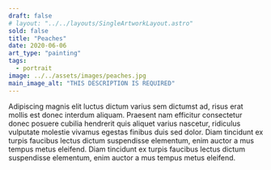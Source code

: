 ```yaml
---
draft: false
# layout: "../../layouts/SingleArtworkLayout.astro"
sold: false
title: "Peaches"
date: 2020-06-06
art_type: "painting"
tags: 
  - portrait
image: ../../assets/images/peaches.jpg
main_image_alt: "THIS DESCRIPTION IS REQUIRED"
---
```


Adipiscing magnis elit luctus dictum varius sem dictumst ad, risus erat mollis est donec interdum aliquam. Praesent nam efficitur consectetur donec posuere cubilia hendrerit quis aliquet varius nascetur, ridiculus vulputate molestie vivamus egestas finibus duis sed dolor. Diam tincidunt ex turpis faucibus lectus dictum suspendisse elementum, enim auctor a mus tempus metus eleifend. Diam tincidunt ex turpis faucibus lectus dictum suspendisse elementum, enim auctor a mus tempus metus eleifend.
